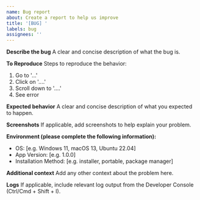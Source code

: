 ```yaml
---
name: Bug report
about: Create a report to help us improve
title: '[BUG] '
labels: bug
assignees: ''
---
```


**Describe the bug**
A clear and concise description of what the bug is.

**To Reproduce**
Steps to reproduce the behavior:
1. Go to '...'
2. Click on '....'
3. Scroll down to '....'
4. See error

**Expected behavior**
A clear and concise description of what you expected to happen.

**Screenshots**
If applicable, add screenshots to help explain your problem.

**Environment (please complete the following information):**
- OS: [e.g. Windows 11, macOS 13, Ubuntu 22.04]
- App Version: [e.g. 1.0.0]
- Installation Method: [e.g. installer, portable, package manager]

**Additional context**
Add any other context about the problem here.

**Logs**
If applicable, include relevant log output from the Developer Console (Ctrl/Cmd + Shift + I).